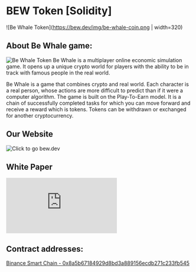 # BEW Token [Solidity]

![Be Whale Token](https://bew.dev/img/be-whale-coin.png | width=320)

## About Be Whale game:
![Be Whale Token](https://bew.dev/img/adv-header.png)
Be Whale is a multiplayer online economic simulation game. It opens up a unique crypto world for players with the ability to be in track with famous people in the real world.

Be Whale is a game that combines crypto and real world. Each character is a real person, whose actions are more difficult to predict than if it were a computer algorithm. The game is built on the Play-To-Earn model. It is a chain of successfully completed tasks for which you can move forward and receive a reward which is tokens. Tokens can be withdrawn or exchanged for another cryptocurrency.

## Our Website
![Сlick to go bew.dev](https://bew.dev/)

## White Paper
![Our white paper version 1.0 - click to read](https://bew.dev/BeWhale_WhitePaper_v1.0_En.pdf)

## Contract addresses:
[Binance Smart Chain - 0x8a5b67184929d8bd3a889156ecdb271c233fb545](https://bscscan.com/token/0x8a5b67184929d8bd3a889156ecdb271c233fb545)
